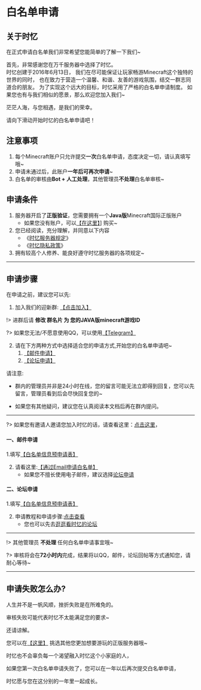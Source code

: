 # 白名单申请

## 关于时忆
在正式申请白名单我们非常希望您能简单的了解一下我们~

首先，非常感谢您在万千服务器中选择了时忆。  
时忆创建于2016年6月13日，
我们在尽可能保证让玩家畅游Minecraft这个独特的世界的同时，
也在致力于营造一个温馨、和谐、友善的游戏氛围，结交一群志同道合的朋友。
为了实现这个远大的目标，时忆采用了严格的白名单申请制度。
如果您也有与我们相似的愿景，那么欢迎您加入我们~

茫茫人海，与您相遇，是我们的荣幸。

请向下滑动开始时忆的白名单申请吧！

## 注意事项

1. 每个Minecraft账户只允许提交**一次**白名单申请，态度决定一切，请认真填写哦~
2. 申请未通过后，此账户**一年后可再次申请**~
3. 白名单的审核由**Bot + 人工处理**，其他管理员**不处理**白名单审核~


## 申请条件

1. 服务器开启了**正版验证**，您需要拥有一个**Java版**Minecraft国际正版账户
    - 如果您没有账户，可以[【在这里】](https://minecraft.net)] 购买~
2. 您已经阅读，充分理解，并同意以下内容
    - 《[时忆服务器规定](/zh-CN/join/rules.md)》
    - 《[时忆隐私政策](https://www.mcshiyi.com/blog/about/privacy-policy.html)》
3. 拥有较高个人修养、能良好遵守时忆服务器的各项规定~

------

## 申请步骤

在申请之前，建议您可以先:

1. 加入我们的迎新群: [【点击加入】](https://jq.qq.com/?_wv=1027&k=59H04f1)

!> 进群后请 **修改 群名片 为 您的JAVA版minecraft游戏ID**

?> 如果您无法/不愿意使用QQ，可以使用[【Telegram】](https://t.me/joinchat/IdDH-Egtujuf1UzuCWznJw)

2. 请在下方两种方式中选择适合您的申请方式,开始您的白名单申请吧~
    1. [【邮件申请】](#一、邮件申请)
    2. [【论坛申请】](#二、论坛申请)

请注意:

- 群内的管理员并非是24小时在线，您的留言可能无法立即得到回复，您可以先留言，管理员看到后会尽快回复您的~

- 如果您有其他疑问，建议您在认真阅读本文档后再在群内提问。

------

?> 如果您有邀请人邀请您加入时忆的话，请查看这里：[点击这里](/zh-CN/join/application/inviters.md)，


#### 一、邮件申请

1.填写[【白名单信息预申请表】](https://wj.qq.com/s2/3175997/f522)

2. 请看这里:[【通过Email申请白名单】](/zh-CN/join/application/whitelist-by-email.md)
    - 如果您不擅长使用电子邮件，建议选择[论坛申请](#二、论坛申请)

#### 二、论坛申请

1.填写[【白名单信息预申请表】](https://wj.qq.com/s2/3175997/f522)

2. 申请教程和申请步骤:[点击查看](https://bbs.mcshiyi.com/d/27)
    - 您也可以先去[逛逛看时忆的论坛](https://bbs.mcshiyi.com)


------

!> 其他管理员 **不处理** 任何白名单申请事宜哦~

?> 审核将会在**72小时内**完成，结果将以QQ，邮件，论坛回帖等方式通知您，请耐心等待~

------

## 申请失败怎么办?

人生并不是一帆风顺，挫折失败是在所难免的。

审核失败可能代表时忆不太能满足您的要求~  

还请谅解。

您可以在[【这里】](http://www.mcbbs.net/forum-server-1.html) 挑选其他您更加想要游玩的正版服务器哦~  

时忆也不会辜负每一个渴望融入时忆这个小家庭的人，  

如果您第一次白名单申请失败了，您可以在一年以后再次提交白名单申请，  

时忆愿与您在这分别的一年里一起成长。  
